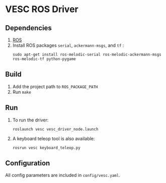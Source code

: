# VESC ROS Driver

## Dependencies
1. [ROS](http://wiki.ros.org/ROS/Installation)
2. Install ROS packages `serial`, `ackermann-msgs`, and `tf` :
    ```
    sudo apt-get install ros-melodic-serial ros-melodic-ackermann-msgs ros-melodic-tf python-pygame
    ```

## Build
1. Add the project path to `ROS_PACKAGE_PATH`
1. Run `make`

## Run
1. To run the driver:
    ```
    roslaunch vesc vesc_driver_node.launch
    ```
1. A keyboard teleop tool is also available:
    ```
    rosrun vesc keyboard_teleop.py
    ```

## Configuration
All config parameters are included in `config/vesc.yaml`.
